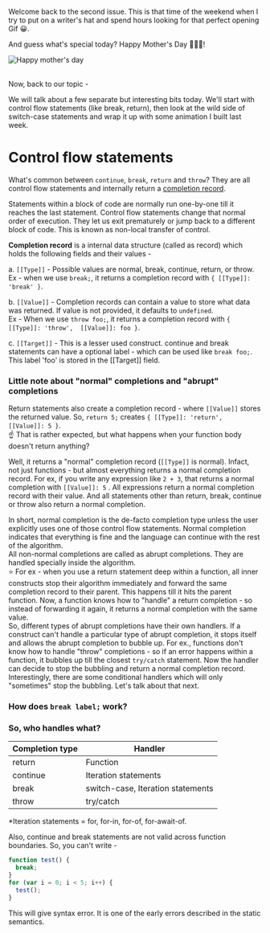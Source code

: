 
Welcome back to the second issue. This is that time of the weekend when I try to put on a writer's hat and spend hours looking for that perfect opening Gif 😀.

And guess what's special today? Happy Mother's Day 👩‍👦‍👦!

![Happy mother's day](https://media.giphy.com/media/xUA7b1YdLklDWnATMQ/giphy.gif)
<br/><br/>

Now, back to our topic -

We will talk about a few separate but interesting bits today. We'll start with control flow statements (like break, return), then look at the wild side of switch-case statements and wrap it up with some animation I built last week.

# Control flow statements
What's common between `continue`, `break`, `return` and `throw`?  They are all control flow statements and internally return a [completion record](https://tc39.es/ecma262/#sec-completion-record-specification-type). 

Statements within a block of code are normally run one-by-one till it reaches the last statement. Control flow statements change that normal order of execution. They let us exit prematurely or jump back to a different block of code. This is known as non-local transfer of control.

<!--
⬆️ It might be hard to think of `return` statements as "exiting prematurely". After all, that's how we are supposed to return any value from a function.  

But the other way of thinking is that return is a user-specified way of exiting from any part of the function body, with a specific value. `return` can be used in the middle of a function, not just at the end.
-->

**Completion record** is a internal data structure (called as record) which holds the following fields and their values -  

a. `[[Type]]` - Possible values are normal, break, continue, return, or throw. Ex - when we use `break;`, it returns a completion record with `{ [[Type]]: 'break' }`.

b. `[[Value]]` - Completion records can contain a value to store what data was returned. If value is not provided, it defaults to `undefined`.  
Ex - When we use `throw foo;`, it returns a completion record with `{ [[Type]]: 'throw',  [[Value]]: foo }`.


c. `[[Target]]` - This is a lesser used construct. continue and break statements can have a optional label - which can be used like `break foo;`. This label 'foo' is stored in the [[Target]] field.

### Little note about "normal" completions and "abrupt" completions

Return statements also create a completion record - where `[[Value]]` stores the returned value. So, `return 5;` creates `{ [[Type]]: 'return', [[Value]]: 5 }`.   
☝️ That is rather expected, but what happens when your function body doesn't return anything?
 
Well, it returns a "normal" completion record (`[[Type]]` is normal). Infact, not just functions - but almost everything returns a normal completion record. For ex, if you write any expression like `2 + 3`, that returns a normal completion with `[[Value]]: 5` .   All expressions return a normal completion record with their value. And all statements other than return, break, continue or throw also return a normal completion.  

In short, normal completion is the de-facto completion type unless the user explicitly uses one of those control flow statements. Normal completion indicates that everything is fine and the language can continue with the rest of the algorithm.  
All non-normal completions are called as abrupt completions. They are handled specially inside the algorithm.  
⭐️ For ex - when you use a return statement deep within a function, all inner constructs stop their algorithm immediately and forward the same completion record to their parent. This happens till it hits the parent function. Now, a function knows how to "handle" a return completion - so instead of forwarding it again, it returns a normal completion with the same value.  
So, different types of abrupt completions have their own handlers. If a construct can't handle a particular type of abrupt completion, it stops itself and allows the abrupt completion to bubble up. For ex., functions don't know how to handle "throw" completions - so if an error happens within a function, it bubbles up till the closest `try/catch` statement. Now the handler can decide to stop the bubbling and return a normal completion record.  
Interestingly, there are some conditional handlers which will only "sometimes" stop the bubbling. Let's talk about that next.

### How does `break label;` work? 

### So, who handles what?

| Completion type | Handler    |
|-----------------|------------|
| return          | Function   |
| continue        | Iteration statements |
| break           | switch-case, Iteration  statements |
| throw           | try/catch  |

*Iteration statements = for, for-in, for-of, for-await-of.

Also, continue and break statements are not valid across function boundaries. So, you can't write -
```js
function test() {
  break;
}
for (var i = 0; i < 5; i++) {
  test();
}
```
This will give syntax error. It is one of the early errors described in the static semantics.
<!--stackedit_data:
eyJoaXN0b3J5IjpbODk2NTA2NjU1LDE0OTI5NjQxODAsLTI4ND
AzMTY4LC0xMDk0MTM4OTc0LC0xMDQ1NzY5OTQyLDk2MjUwMTE1
OCwxMTM5NDA4NDkwLDQ3ODUxMzg0MiwxMzY2MzgwOTEwLDU0OD
I2MjU5NiwtMTIzNjYzNjQ3MSwxMjEyMjM4MTcxLC0xMDAxMzU4
NjkzLC01MzQ1NDQ2MzJdfQ==
-->